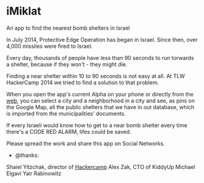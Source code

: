 iMiklat
=======

An app to find the nearest bomb shelters in Israel


In July 2014, Protective Edge Operation has began in Israel. Since then, over 4,000 missiles were fired to Israel. 

Every day, thousands of people have less than 90 seconds to run torwards a shelter, because if they won't - they might die.

Finding a near shelter within 10 to 90 seconds is not easy at all. At TLW HackerCamp 2014 we tried to find a solution to that problem.

When you open the app's current Alpha on your phone or directly from the [web](http://projects.karasik.org/imiklat), you can select a city and a neighborhood in a city and see, as pins on the Google Map, all the public shelters that we have in out database, which is imported from the municipalities' documents.

If every Israeli would know how to get to a near bomb shelter every time there's a CODE RED ALARM, lifes could be saved.

Please spread the work and share this app on Social Networks.


* @thanks:

Shaiel Yitzchak, director of [Hackercamp](http://thelearningworks.org)
Alex Zak, CTO of KiddyUp
Michael Elgavi
Yair Rabinowitz


